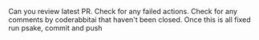 Can you review latest PR. Check for any failed actions. Check for any comments by coderabbitai that haven't been closed. Once this is all fixed run psake, commit and push